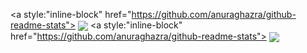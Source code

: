 <a style:"inline-block" href="https://github.com/anuraghazra/github-readme-stats">
  <img align="center" src="https://github-readme-stats.vercel.app/api/?username=andreandrade141" />
</a>
<a style:"inline-block" href="https://github.com/anuraghazra/github-readme-stats">
  <img align="center" src="https://github-readme-stats.vercel.app/api/top-langs/?username=andreandrade141&layout=compact" />
</a>
